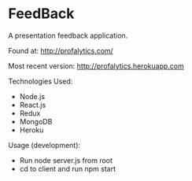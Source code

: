 # FeedBack
A presentation feedback application.

Found at: http://profalytics.com/

Most recent version: http://profalytics.herokuapp.com

Technologies Used:
- Node.js
- React.js
- Redux
- MongoDB
- Heroku

Usage (development): 
- Run node server.js from root
- cd to client and run npm start
